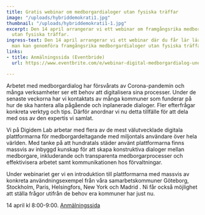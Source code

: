 ```yaml
---
title: Gratis webinar om medborgardialoger utan fysiska träffar
image: "/uploads/hybriddemokrati1.jpg"
thumbnail: "/uploads/hybriddemokrati1-1.jpg"
excerpt: Den 14 april arrangerar vi ett webinar om framgångsrika medborgardialoger
  utan fysiska träffar.
ingress-text: Den 14 april arrangerar vi ett webinar där du får lär lära dig om hur
  man kan genomföra framgångsrika medborgardialoger utan fysiska träffar.
links:
- title: Anmälningssida (Eventbride)
  url: https://www.eventbrite.com/e/webinar-digital-medborgardialog-under-och-efter-krisen-tickets-101619968060

---
```

Arbetet med medborgardialog har försvårats av Corona-pandemin och många verksamheter ser ett behov att digitalisera sina processer. Under de senaste veckorna har vi kontaktats av många kommuner som funderar på hur de ska hantera alla pågående och inplanerade dialoger. Fler efterfrågar konkreta verktyg och tips. Därför anordnar vi nu detta tillfälle för att dela med oss av den expertis vi samlat.  
  
Vi på Digidem Lab arbetar med flera av de mest välutvecklade digitala plattformarna för medborgardeltagande med miljontals användare över hela världen. Med tanke på att hundratals städer använt plattformarna finns massvis av inbyggd kunskap för att skapa konstruktiva dialoger mellan medborgare, inkluderande och transparenta medborgarprocesser och effektivisera arbetet samt kommunikationen hos förvaltningar.   
  
Under webinariet ger vi en introduktion till plattformarna med massvis av konkreta användningsexempel från våra samarbetskommuner Göteborg, Stockholm, Paris, Helsingfors, New York och Madrid . Ni får också möjlighet att ställa frågor utifrån de behov era kommuner har just nu.

14 april kl 8:00-9:00. [Anmälningssida]()